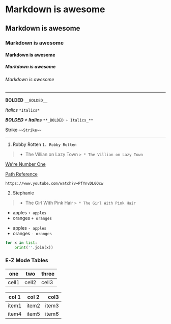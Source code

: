 # Markdown is awesome
## Markdown is awesome
### Markdown is awesome
#### Markdown is awesome
##### Markdown is awesome
###### Markdown is awesome
___
__BOLDED__     `__BOLDED__`

*Italics*       `*Italics*`

**_BOLDED + Italics_**   `**_BOLDED + Italics_**`

~~Strike~~  `~~Strike~~`

___

1. Robby Rotten                  `1. Robby Rotten`
> * The Villian on Lazy Town     `> * The Villian on Lazy Town`
    

[We're Number One](https://www.youtube.com/watch?v=PfYnvDL0Qcw)

[Path Reference](../path/file.md)

`https://www.youtube.com/watch?v=PfYnvDL0Qcw`


2. Stephanie
> * The Girl With Pink Hair      `> * The Girl With Pink Hair`


+ apples      `+ apples`
+ oranges     `+ oranges`
- apples      `- apples`
- oranges     `- oranges`

```python
for x in list:
    print(''.join(x))
```
### E-Z Mode Tables

one | two | three
--- | --- | ---
cell1 | cell2 | cell3



| col 1 |   col 2   |   col3    |
|-------|:---------:|----------:|
| item1 |   item2   |   item3   |
| item4 |   item5   |   item6   |

